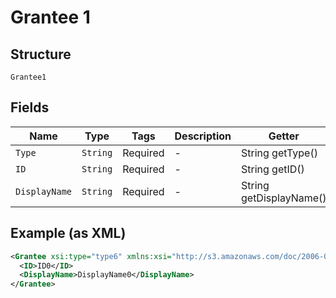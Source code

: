 
# Grantee 1

## Structure

`Grantee1`

## Fields

| Name | Type | Tags | Description | Getter | Setter |
|  --- | --- | --- | --- | --- | --- |
| `Type` | `String` | Required | - | String getType() | setType(String type) |
| `ID` | `String` | Required | - | String getID() | setID(String iD) |
| `DisplayName` | `String` | Required | - | String getDisplayName() | setDisplayName(String displayName) |

## Example (as XML)

```xml
<Grantee xsi:type="type6" xmlns:xsi="http://s3.amazonaws.com/doc/2006-03-01/">
  <ID>ID0</ID>
  <DisplayName>DisplayName0</DisplayName>
</Grantee>
```

